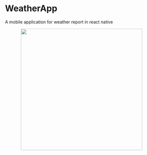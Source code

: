 # WeatherApp
A mobile application for weather report in react native

<p align="center">
  <img height="400px" src="https://user-images.githubusercontent.com/80612737/147402953-575a1bf2-a420-487a-8c44-ca4d7c6d80c6.jpg" />
</p>
